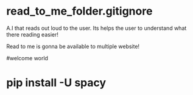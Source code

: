 # read_to_me_folder.gitignore
A.I that reads out loud to the user. Its helps the user to understand what there reading easier! 

Read to me is gonna be available to multiple website!

#welcome world
# pip install -U spacy
